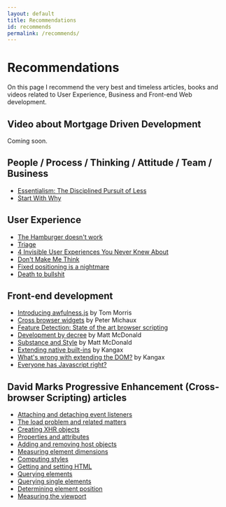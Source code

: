 ```yaml
---
layout: default
title: Recommendations
id: recommends
permalink: /recommends/
---
```


# Recommendations

On this page I recommend the very best and timeless articles, books and videos related to User Experience, Business and Front-end Web development.

## Video about Mortgage Driven Development

Coming soon.

## People / Process / Thinking / Attitude / Team / Business

* [Essentialism: The Disciplined Pursuit of Less](http://gregmckeown.com/essentialism-the-disciplined-pursuit-of-less/)
* [Start With Why](https://www.startwithwhy.com/)

## User Experience

* [The Hamburger doesn't work](http://deep.design/the-hamburger-menu/)
* [Triage](https://medium.com/@tyrale/ux-triage-what-i-have-learned-performing-ux-audits-around-the-globe-250266ac95a5)
* [4 Invisible User Experiences You Never Knew About](https://medium.com/hackerpreneur-magazine/4-invisible-user-experiences-you-d13cc9c3c7ab)
* [Don't Make Me Think](http://www.amazon.com/gp/product/0321965515/ref=as_li_qf_sp_asin_il?ie=UTF8&camp=1789&creative=9325&creativeASIN=0321965515&linkCode=as2&tag=advancedcommonse)
* [Fixed positioning is a nightmare](http://bradfrost.com/blog/mobile/fixed-position/)
* [Death to bullshit](http://deathtobullshit.com)

## Front-end development

* [Introducing awfulness.js](https://tommorris.org/posts/2547") by Tom Morris
* [Cross browser widgets](http://peter.michaux.ca/articles/cross-browser-widgets) by Peter Michaux
* [Feature Detection: State of the art browser scripting](http://peter.michaux.ca/articles/feature-detection-state-of-the-art-browser-scripting)
* [Development by decree](http://articles.fortybelow.ca/Development_by_Decree/) by Matt McDonald
* [Substance and Style](http://articles.fortybelow.ca/Substance_and_Style/0/) by Matt McDonald
* [Extending native built-ins](http://perfectionkills.com/extending-native-builtins/) by Kangax
* [What's wrong with extending the DOM?](http://perfectionkills.com/whats-wrong-with-extending-the-dom/) by Kangax
* [Everyone has Javascript right?](http://kryogenix.org/code/browser/everyonehasjs.html)

## David Marks Progressive Enhancement (Cross-browser Scripting) articles

* [Attaching and detaching event listeners](https://groups.google.com/group/comp.lang.javascript/browse_thread/thread/b94b12547ed572f8?hl=en&noredirect=true)
* [The load problem and related matters](https://groups.google.com/group/comp.lang.javascript/browse_thread/thread/6d5575fd79d1169d?hl=en&noredirect=true)
* [Creating XHR objects](https://groups.google.com/group/comp.lang.javascript/browse_thread/thread/4323efb65cebb31e/a4f28c7fbe305bca?hl=en&lnk=gst&q=ow+to+Create+an+XHR)
* [Properties and attributes](https://groups.google.com/group/comp.lang.javascript/browse_thread/thread/838804e32224601f/502a23cab0057bcd?hl=en&lnk=gst&q=tip+of+the+day+david)
* [Adding and removing host objects](https://groups.google.com/group/comp.lang.javascript/browse_thread/thread/d1f64857442e3b10/3d3d3d0174a46bcb?hl=en&lnk=gst&q=tip+of+the+day+david)
* [Measuring element dimensions](https://groups.google.com/group/comp.lang.javascript/msg/8178b2d490d34b0e?hl=en)
* [Computing styles](https://groups.google.com/group/comp.lang.javascript/browse_thread/thread/fb7af3e938d90588?hl=en&noredirect=true)
* [Getting and setting HTML](https://groups.google.com/group/comp.lang.javascript/browse_thread/thread/410f4294e4fa8a04?hl=en&noredirect=true)
* [Querying elements](https://groups.google.com/group/comp.lang.javascript/browse_thread/thread/f80345226219d424?hl=en&noredirect=true)
* [Querying single elements](https://groups.google.com/group/comp.lang.javascript/browse_thread/thread/7d5a7e0d60081a77?hl=en&noredirect=true)
* [Determining element position](https://groups.google.com/group/comp.lang.javascript/browse_thread/thread/cd625a14ce603084?hl=en&noredirect=true)
* [Measuring the viewport](https://groups.google.com/group/comp.lang.javascript/browse_thread/thread/c611a7fecdb75edb/d4cce070c87c270b)